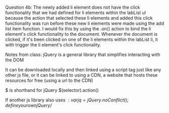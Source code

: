Question 4b:
  The newly added li element does not have the click
  functionality that we had defined for li elements within
  the labList ul because the action that selected these li elements and added this click functionality was run before
  these new li elements were made using the add list item
  function.
  I would fix this by using the .on() action to bind the li element's click functionality to the document. Whenever the document is clicked, if it's been clicked on one of the li elements within the labList li, it with trigger the li element's click functionality.

Notes from class:
  jQuery is a general library that simplifies interacting with the DOM

  It can be downloaded locally and then linked using a script tag
  just like any other js file, or it can be linked to using a CDN,
  a website that hosts these resources for free (using a url to the CDN)

  $ is shorthand for jQuery
  $(selector).action()

  If another js library also uses $:
  var jq = jQuery.noConflict();
  define your own jQuery/$
